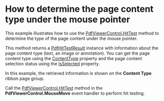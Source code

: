 #  How to determine the page content type under the mouse pointer 


<p>This example illustrates how to use the <a href="https://documentation.devexpress.com/WPF/DevExpress.Xpf.PdfViewer.PdfViewerControl.HitTest.method">PdfViewerControl.HitTest</a>  method to determine the type of the page content under the mouse pointer.</p>

<p>This method returns a <a href="https://documentation.devexpress.com/WPF/DevExpress.Xpf.PdfViewer.PdfHitTestResult.class">PdfHitTestResult</a> instance with information about the page content type (text, an image or annotation). You can get the page content type using the <a href="https://documentation.devexpress.com/WPF/DevExpress.Xpf.PdfViewer.PdfHitTestResult.ContentType.property">ContentType</a>  property and the page content selection status using the <a href="https://documentation.devexpress.com/WPF/DevExpress.Xpf.PdfViewer.PdfHitTestResult.IsSelected.property">IsSelected</a> property. </p>

<p>In this example, the retrieved information is shown on the <strong>Content Type</strong> ribbon page group. </p>

<p>Call the <a href="https://documentation.devexpress.com/WPF/DevExpress.Xpf.PdfViewer.PdfViewerControl.HitTest.method">PdfViewerControl.HitTest</a>  method in the <strong>PdfViewerControl.MouseMove</strong> event handler to perform hit testing. </p>
<br/>
